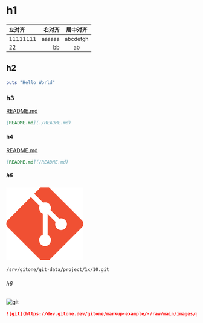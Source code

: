 
# h1

| 左对齐   | 右对齐 | 居中对齐 |
| :------- | -----: | :------: |
| 11111111 | aaaaaa | abcdefgh |
| 22       | bb     | ab       |

## h2

```ruby
puts "Hello World"
```

### h3

[README.md](./README.md)

```markdown
[README.md](./README.md)
```

#### h4

[README.md](/README.md)

```markdown
[README.md](/README.md)
```

##### h5

![git](./images/git.png)

```markdown
/srv/gitone/git-data/project/1x/10.git
```

###### h6

![git](https://dev.gitone.dev/gitone/markup-example/-/raw/main/images/git.png)

```md
![git](https://dev.gitone.dev/gitone/markup-example/-/raw/main/images/git.png)
```
